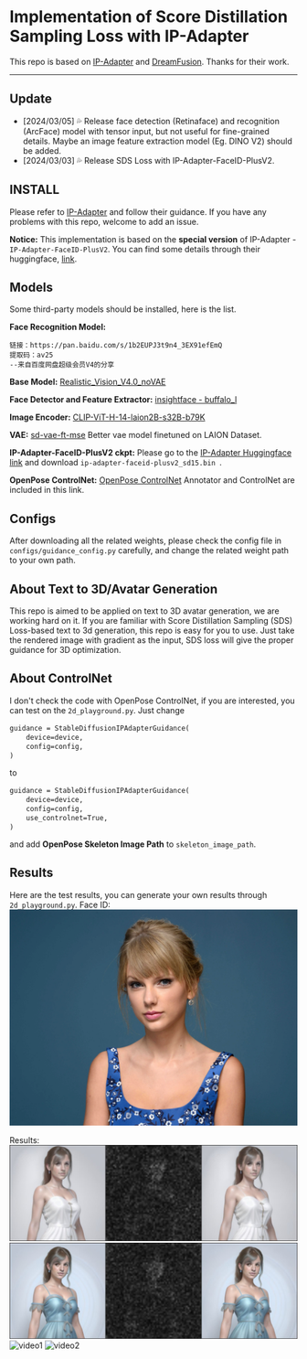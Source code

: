 # Implementation of Score Distillation Sampling Loss with IP-Adapter

This repo is based on [IP-Adapter](https://github.com/tencent-ailab/IP-Adapter/tree/main) and [DreamFusion](https://dreamfusion3d.github.io/). Thanks for their work.

---

## Update
- [2024/03/05] :sweat_drops: Release face detection (Retinaface) and recognition (ArcFace) model with tensor input, but not useful for fine-grained details. Maybe an image feature extraction model (Eg. DINO V2) should be added.
- [2024/03/03] :sweat_drops: Release SDS Loss with IP-Adapter-FaceID-PlusV2.

## INSTALL
Please refer to [IP-Adapter](https://github.com/tencent-ailab/IP-Adapter/tree/main) and follow their guidance. If you have any problems with this repo, welcome to add an issue.

**Notice:**
This implementation is based on the **special version** of IP-Adapter - `IP-Adapter-FaceID-PlusV2`. You can find some details through their huggingface, [link](https://huggingface.co/h94/IP-Adapter-FaceID).

## Models
Some third-party models should be installed, here is the list.


**Face Recognition Model:**
```
链接：https://pan.baidu.com/s/1b2EUPJ3t9n4_3EX91efEmQ 
提取码：av25 
--来自百度网盘超级会员V4的分享
```

**Base Model:**
[Realistic_Vision_V4.0_noVAE](https://huggingface.co/SG161222/Realistic_Vision_V4.0_noVAE)

**Face Detector and Feature Extractor:**
[insightface - buffalo_l](https://github.com/deepinsight/insightface/tree/master/model_zoo)

**Image Encoder:**
[CLIP-ViT-H-14-laion2B-s32B-b79K](https://huggingface.co/laion/CLIP-ViT-H-14-laion2B-s32B-b79K)

**VAE:**
[sd-vae-ft-mse](https://huggingface.co/stabilityai/sd-vae-ft-mse)
Better vae model finetuned on LAION Dataset.

**IP-Adapter-FaceID-PlusV2 ckpt:**
Please go to the [IP-Adapter Huggingface link](https://huggingface.co/h94/IP-Adapter-FaceID/tree/main) and download `ip-adapter-faceid-plusv2_sd15.bin
`.

**OpenPose ControlNet:**
[OpenPose ControlNet](https://huggingface.co/lllyasviel/control_v11p_sd15_openpose)
Annotator and ControlNet are included in this link.

## Configs
After downloading all the related weights, please check the config file in `configs/guidance_config.py` carefully, and change the related weight path to your own path.

## About Text to 3D/Avatar Generation
This repo is aimed to be applied on text to 3D avatar generation, we are working hard on it. If you are familiar with Score Distillation Sampling (SDS) Loss-based text to 3d generation, this repo is easy for you to use. Just take the rendered image with gradient as the input, SDS loss will give the proper guidance for 3D optimization.

## About ControlNet
I don't check the code with OpenPose ControlNet, if you are interested, you can test on the `2d_playground.py`. Just change
```
guidance = StableDiffusionIPAdapterGuidance(
    device=device,
    config=config,
)
```
to
```
guidance = StableDiffusionIPAdapterGuidance(
    device=device,
    config=config,
    use_controlnet=True,
)
```
and add **OpenPose Skeleton Image Path** to `skeleton_image_path`.

## Results
Here are the test results, you can generate your own results through `2d_playground.py`.
Face ID:
![face](assets/woman.png)

Results:
![image1](assets/white.jpg)
![image2](assets/blue.jpg)
![video1](assets/generation_process_1.gif)
![video2](assets/generation_process_2.gif)
